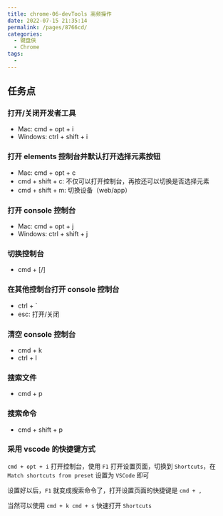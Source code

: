 ```yaml
---
title: chrome-06-devTools 高频操作
date: 2022-07-15 21:35:14
permalink: /pages/8766cd/
categories:
  - 键盘侠
  - Chrome
tags:
  -
---
```

## 任务点

### 打开/关闭开发者工具

- Mac: cmd + opt + i
- Windows: ctrl + shift + i

### 打开 elements 控制台并默认打开选择元素按钮

- Mac: cmd + opt + c
- cmd + shift + c: 不仅可以打开控制台，再按还可以切换是否选择元素
- cmd + shift + m: 切换设备（web/app）

### 打开 console 控制台

- Mac: cmd + opt + j
- Windows: ctrl + shift + j

### 切换控制台

- cmd + [/]

### 在其他控制台打开 console 控制台

- ctrl + `
- esc: 打开/关闭

### 清空 console 控制台

- cmd + k
- ctrl + l

### 搜索文件

- cmd + p

### 搜索命令

- cmd + shift + p

### 采用 vscode 的快捷键方式

`cmd + opt + i` 打开控制台，使用 `F1` 打开设置页面，切换到 `Shortcuts`，在 `Match shortcuts from preset` 设置为 `VSCode` 即可

设置好以后，`F1` 就变成搜索命令了，打开设置页面的快捷键是 `cmd + ,`

当然可以使用 `cmd + k cmd + s` 快速打开 `Shortcuts`
